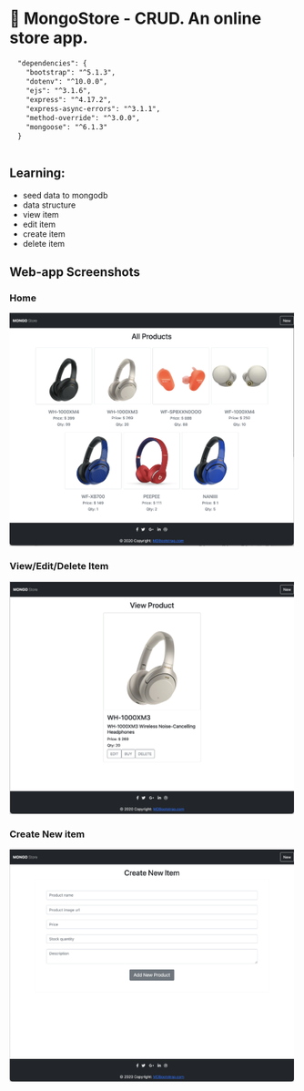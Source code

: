 # 🥳 MongoStore - CRUD. An online store app.

```
  "dependencies": {
    "bootstrap": "^5.1.3",
    "dotenv": "^10.0.0",
    "ejs": "^3.1.6",
    "express": "^4.17.2",
    "express-async-errors": "^3.1.1",
    "method-override": "^3.0.0",
    "mongoose": "^6.1.3"
  }
  
```
  
## Learning:
  
- seed data to mongodb
- data structure
- view item
- edit item
- create item
- delete item


## Web-app Screenshots

### Home 
<img width="500" alt="img" src="https://github.com/siangyin/ga-w15d3-store/blob/main/refImg/home.png?raw=true">


### View/Edit/Delete Item
<img width="500" alt="img" src="https://github.com/siangyin/ga-w15d3-store/blob/main/refImg/viewandedit.png?raw=true">


### Create New item
<img width="500" alt="img" src="https://github.com/siangyin/ga-w15d3-store/blob/main/refImg/new.png?raw=true">


  
  
